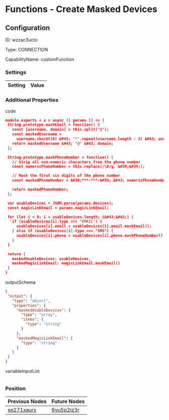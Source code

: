 # Functions - Create Masked Devices
## Configuration
ID:  wzzac3ucto

Type: CONNECTION 

CapabilityName: customFunction

### Settings
| Setting | Value  |
| :------------------------ | ---------------------------------------- |
 




### Additional Properties
code
 ```json 
module.exports = a = async ({ params }) => {
  String.prototype.maskEmail = function() {
    const [username, domain] = this.split("@");
    const maskedUsername =
      username.charAt(0) &#43; "*".repeat(username.length - 2) &#43; username.slice(-1);
    return maskedUsername &#43; "@" &#43; domain;
  };

  String.prototype.maskPhoneNumber = function() {
    // Strip all non-numeric characters from the phone number
    const numericPhoneNumber = this.replace(/\D/g, &#39;&#39;);

    // Mask the first six digits of the phone number
    const maskedPhoneNumber = &#39;***-***-&#39; &#43; numericPhoneNumber.slice(-4);

    return maskedPhoneNumber;
  };

  var usableDevices = JSON.parse(params.devices);
  const magicLinkEmail = params.magicLinkEmail;

  for (let i = 0; i < usableDevices.length; i&#43;&#43;) {
    if (usableDevices[i].type === "EMAIL") {
      usableDevices[i].email = usableDevices[i].email.maskEmail();
    } else if (usableDevices[i].type === "SMS") {
      usableDevices[i].phone = usableDevices[i].phone.maskPhoneNumber();
    }
  }

  return { 
    maskedUsableDevices: usableDevices,
    maskedMagicLinkEmail: magicLinkEmail.maskEmail()
  }
}
```


outputSchema
 ```json 
{
  "output": {
    "type": "object",
    "properties": {
      "maskedUsableDevices": {
        "type": "array",
        "items": {
          "type": "string"
        }
      },
      "maskedMagicLinkEmail": {
        "type": "string"
      }
    }
  }
}
```


variableInputList
 ```json 

```




### Position
| Previous Nodes | Future Nodes |
| :------------- | ------------ |
| [se271xaurx](./se271xaurx.md) | [6yu5p2iz3r](./6yu5p2iz3r.md) |